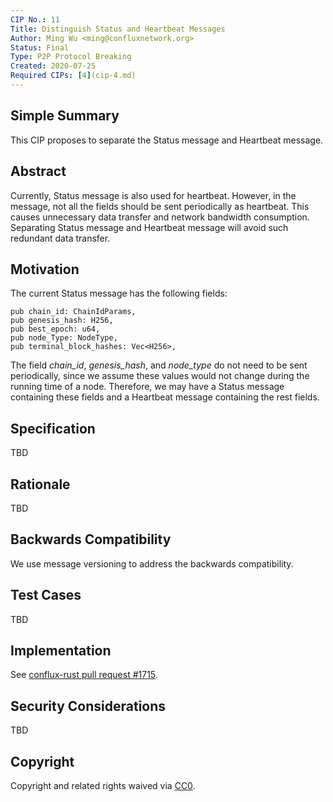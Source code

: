 ```yaml
---
CIP No.: 11
Title: Distinguish Status and Heartbeat Messages
Author: Ming Wu <ming@confluxnetwork.org>
Status: Final
Type: P2P Protocol Breaking
Created: 2020-07-25
Required CIPs: [4](cip-4.md)
---
```


<!--You can leave these HTML comments in your merged CIP and delete the visible duplicate text guides, they will not appear and may be helpful to refer to if you edit it again. This is the suggested template for new CIPs. Note that a CIP number will be assigned by an editor. When opening a pull request to submit your CIP, please use an abbreviated title in the filename, `CIP-draft_title_abbrev.md`. The title should be 44 characters or less.-->

## Simple Summary
<!--"If you can't explain it simply, you don't understand it well enough." Provide a simplified and layman-accessible explanation of the CIP.-->
This CIP proposes to separate the Status message and Heartbeat message.

## Abstract
<!--A short (~200 word) description of the technical issue being addressed.-->
Currently, Status message is also used for heartbeat. However, in the message, not all the fields should be sent periodically as heartbeat. This causes unnecessary data transfer and network bandwidth consumption. Separating Status message and Heartbeat message will avoid such redundant data transfer.

## Motivation
<!--The motivation is critical for CIPs that want to change the Conflux protocol. It should clearly explain why the existing protocol specification is inadequate to address the problem that the CIP solves. CIP submissions without sufficient motivation may be rejected outright.-->
The current Status message has the following fields:
```
pub chain_id: ChainIdParams,
pub genesis_hash: H256,
pub best_epoch: u64,
pub node_Type: NodeType,
pub terminal_block_hashes: Vec<H256>,
```
The field *chain_id*, *genesis_hash*, and *node_type* do not need to be sent periodically, since we assume these values would not change during the running time of a node. Therefore, we may have a Status message containing these fields and a Heartbeat message containing the rest fields.

## Specification
<!--The technical specification should describe the syntax and semantics of any new feature. The specification should be detailed enough to allow competing, interoperable implementations for any of the current Conflux platforms ([conflux-rust](https://github.com/Conflux-Chain/conflux-rust)).-->
TBD

## Rationale
<!--The rationale fleshes out the specification by describing what motivated the design and why particular design decisions were made. It should describe alternate designs that were considered and related work, e.g. how the feature is supported in other languages. The rationale may also provide evidence of consensus within the community, and should discuss important objections or concerns raised during discussion.-->
TBD

## Backwards Compatibility
<!--All CIPs that introduce backwards incompatibilities must include a section describing these incompatibilities and their severity. The CIP must explain how the author proposes to deal with these incompatibilities. CIP submissions without a sufficient backwards compatibility treatise may be rejected outright.-->
We use message versioning to address the backwards compatibility.

## Test Cases
<!--Test cases for an implementation are mandatory for CIPs that are affecting consensus changes. Other CIPs can choose to include links to test cases if applicable.-->
TBD

## Implementation
<!--The implementations must be completed before any CIP is given status "Final", but it need not be completed before the CIP is accepted. While there is merit to the approach of reaching consensus on the specification and rationale before writing code, the principle of "rough consensus and running code" is still useful when it comes to resolving many discussions of API details.-->
See [conflux-rust pull request #1715](https://github.com/Conflux-Chain/conflux-rust/pull/1715).

## Security Considerations
<!--All CIPs must contain a section that discusses the security implications/considerations relevant to the proposed change. Include information that might be important for security discussions, surfaces risks and can be used throughout the life cycle of the proposal. E.g. include security-relevant design decisions, concerns, important discussions, implementation-specific guidance and pitfalls, an outline of threats and risks and how they are being addressed. CIP submissions missing the "Security Considerations" section will be rejected. a CIP cannot proceed to status "Final" without a Security Considerations discussion deemed sufficient by the reviewers.-->
TBD

## Copyright
Copyright and related rights waived via [CC0](https://creativecommons.org/publicdomain/zero/1.0/).
